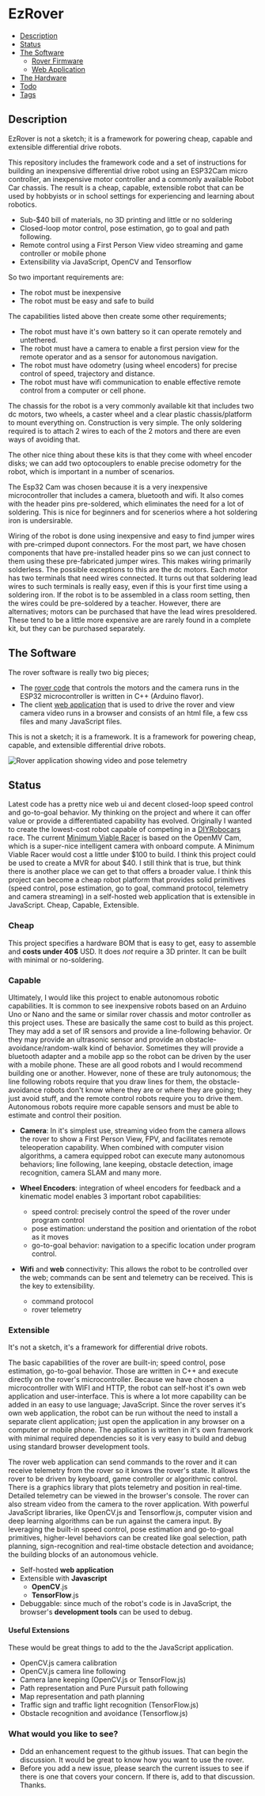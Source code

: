 # EzRover

- [Description](#description)
- [Status](#status)
- [The Software](#the-software)
    - [Rover Firmware](docs/rover_firmware.md)
    - [Web Application](docs/web_client.md)
- [The Hardware](docs/building_the_rover.md)
- [Todo](docs/todo.md)
- [Tags](tags/tags.md)

## Description
EzRover is not a sketch; it is a framework for powering cheap, capable and extensible differential drive robots.

This repository includes the framework code and a set of instructions for building an inexpensive differential drive robot using an ESP32Cam micro controller, an inexpensive motor controller and a commonly available Robot Car chassis.  The result is a cheap, capable, extensible robot that can be used by hobbyists or in school settings for experiencing and learning about robotics.
- Sub-$40 bill of materials, no 3D printing and little or no soldering
- Closed-loop motor control, pose estimation, go to goal and path following.
- Remote control using a First Person View video streaming and game controller or mobile phone
- Extensibility via JavaScript, OpenCV and Tensorflow

So two important requirements are:
- The robot must be inexpensive
- The robot must be easy and safe to build

The capabilities listed above then create some other requirements;
- The robot must have it's own battery so it can operate remotely and untethered.
- The robot must have a camera to enable a first persion view for the remote operator and as a sensor for autonomous navigation.
- The robot must have odometry (using wheel encoders) for precise control of speed, trajectory and distance.
- The robot must have wifi communication to enable effective remote control from a computer or cell phone.

The chassis for the robot is a very commonly available kit that includes two dc motors, two wheels, a caster wheel and a clear plastic chassis/platform to mount everything on.  Construction is very simple.  The only soldering required is to attach 2 wires to each of the 2 motors and there are even ways of avoiding that.  

The other nice thing about these kits is that they come with wheel encoder disks; we can add two optocouplers to enable precise odometry for the robot, which is important in a number of scenarios.

The Esp32 Cam was chosen because it is a very inexpensive microcontroller that includes a camera, bluetooth and wifi.  It also comes with the header pins pre-soldered, which eliminates the need for a lot of soldering.  This is nice for beginners and for scenerios where a hot soldering iron is undersirable.  

Wiring of the robot is done using inexpensive and easy to find jumper wires with pre-crimped dupont connectors.  For the most part, we have chosen components that have pre-installed header pins so we can just connect to them using these pre-fabricated jumper wires.  This makes wiring primarily solderless.  The possible exceptions to this are the dc motors.  Each motor has two terminals that need wires connected. It turns out that soldering lead wires to such terminals is really easy, even if this is your first time using a soldering iron.  If the robot is to be assembled in a class room setting, then the wires could be pre-soldered by a teacher.  However, there are alternatives; motors can be purchased that have the lead wires presoldered.  These tend to be a little more expensive are are rarely found in a complete kit, but they can be purchased separately.


## The Software
The rover software is really two big pieces; 
- The [rover code](docs/rover_firmware.md) that controls the motors and the camera runs in the ESP32 microcontroller is written in C++ (Arduino flavor).
- The client [web application](docs/web_client) that is used to drive the rover and view camera video runs in a browser and consists of an html file, a few css files and many JavaScript files.  

This is not a sketch; it is a framework.  It is a framework for powering cheap, capable, and extensible differential drive robots.

![Rover application showing video and pose telemetry](docs/images/video_and_pose.png)

## Status
Latest code has a pretty nice web ui and decent closed-loop speed control and go-to-goal behavior.  My thinking on the project and where it can offer value or provide a differentiated capability has evolved.  Originally I wanted to create the lowest-cost robot capable of competing in a [DIYRobocars](https://diyrobocars.com/) race.  The current [Minimum Viable Racer](https://diyrobocars.com/2018/11/23/updated-minimal-viable-racer-to-use-latest-openmv-linear-regression-code/) is based on the OpenMV Cam, which is a super-nice intelligent camera with onboard compute.  A Minimum Viable Racer would cost a little under $100 to build.  I think this project could be used to create a MVR for about $40.  I still think that is true, but think there is another place we can get to that offers a broader value.  I think this project can become a cheap robot platform that provides solid primitives (speed control, pose estimation, go to goal, command protocol, telemetry and camera streaming) in a self-hosted web application that is extensible in JavaScript.  Cheap, Capable, Extensible.  

### Cheap
This project specifies a hardware BOM that is easy to get, easy to assemble and **costs under 40$** USD.  It does _not_ require a 3D printer.  It can be built with minimal or no-soldering.

### Capable
Ultimately, I would like this project to enable autonomous robotic capabilities.  It is common to see inexpensive robots based on an Arduino Uno or Nano and the same or similar rover chassis and motor controller as this project uses.  These are basically the same cost to build as this project.  They may add a set of IR sensors and provide a line-following behavior.  Or they may provide an ultrasonic sensor and provide an obstacle-avoidance/random-walk kind of behavior.  Sometimes they will provide a bluetooth adapter and a mobile app so the robot can be driven by the user with a mobile phone.  These are all good robots and I would recommend building one or another.  However, none of these are truly autonomous; the line following robots require that you draw lines for them, the obstacle-avoidance robots don't know where they are or where they are going; they just avoid stuff, and the remote control robots require you to drive them.  Autonomous robots require more capable sensors and must be able to estimate and control their position.

- **Camera**: In it's simplest use, streaming video from the camera allows the rover to show a First Person View, FPV, and facilitates remote teleoperation capability.  When combined with computer vision algorithms, a camera equipped robot can execute many autonomous behaviors; line following, lane keeping, obstacle detection, image recognition, camera SLAM and many more.  

- **Wheel Encoders**: integration of wheel encoders for feedback and a kinematic model enables 3 important robot capabilities:
  - speed control: precisely control the speed of the rover under program control
  - pose estimation: understand the position and orientation of the robot as it moves
  - go-to-goal behavior: navigation to a specific location under program control.
- **Wifi** and **web** connectivity: This allows the robot to be controlled over the web; commands can be sent and telemetry can be received.  This is the key to extensibility.
  - command protocol
  - rover telemetry

### Extensible
It's not a sketch, it's a framework for differential drive robots. 

The basic capabilities of the rover are built-in; speed control, pose estimation, go-to-goal behavior.  Those are written in C++ and execute directly on the rover's microcontroller.  Because we have chosen a microcontroller with WIFI and HTTP, the robot can self-host it's own web application and user-interface. This is where a lot more capability can be added in an easy to use language; JavaScript.  Since the rover serves it's own web application, the robot can be run without the need to install a separate client application; just open the application in any browser on a computer or mobile phone.  The application is written in it's own framework with minimal required dependencies so it is very easy to build and debug using standard browser development tools.  

The rover web application can send commands to the rover and it can receive telemetry from the rover so it knows the rover's state.  It allows the rover to be driven by keyboard, game controller or algorithmic control.  There is a graphics library that plots telemetry and position in real-time.  Detailed telemetry can be viewed in the browser's console.  The rover can also stream video from the camera to the rover application.  With powerful JavaScript libraries, like OpenCV.js and Tensorflow.js, computer vision and deep learning algorithms can be run against the camera input.  By leveraging the built-in speed control, pose estimation and go-to-goal primitives, higher-level behaviors can be created like goal selection, path planning, sign-recognition and real-time obstacle detection and avoidance; the building blocks of an autonomous vehicle. 

- Self-hosted **web application**
- Extensible with **Javascript**
  - **OpenCV**.js
  - **TensorFlow**.js
- Debuggable: since much of the robot's code is in JavaScript, the browser's **development tools** can be used to debug.


#### Useful Extensions
These would be great things to add to the the JavaScript application.
- OpenCV.js camera calibration
- OpenCV.js camera line following
- Camera lane keeping (OpenCV.js or TensorFlow.js)
- Path representation and Pure Pursuit path following
- Map representation and path planning
- Traffic sign and traffic light recognition (TensorFlow.js)
- Obstacle recognition and avoidance (Tensorflow.js)

### What would you like to see?
- Ddd an enhancement request to the github issues.  That can begin the discussion.  It would be great to know how you want to use the rover.
- Before you add a new issue, please search the current issues to see if there is one that covers your concern.  If there is, add to that discussion.  Thanks.

